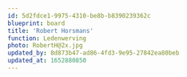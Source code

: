 ```yaml
---
id: 5d2fdce1-9975-4310-be8b-b8390239362c
blueprint: board
title: 'Robert Horsmans'
function: Ledenwerving
photo: RobertH@2x.jpg
updated_by: 8d873b47-ad86-4fd3-9e95-27842ea80beb
updated_at: 1652880850
---
```

